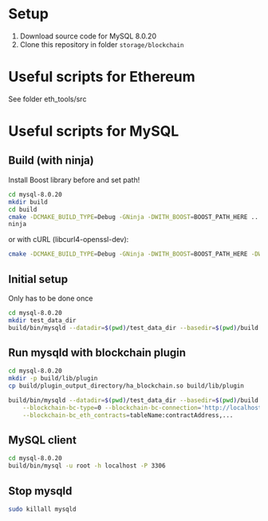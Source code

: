 # Setup

1. Download source code for MySQL 8.0.20
2. Clone this repository in folder `storage/blockchain`


# Useful scripts for Ethereum

See folder eth_tools/src

# Useful scripts for MySQL

## Build (with ninja)

Install Boost library before and set path!

```bash
cd mysql-8.0.20
mkdir build
cd build
cmake -DCMAKE_BUILD_TYPE=Debug -GNinja -DWITH_BOOST=BOOST_PATH_HERE ..
ninja
```
or with cURL (libcurl4-openssl-dev):
```bash
cmake -DCMAKE_BUILD_TYPE=Debug -GNinja -DWITH_BOOST=BOOST_PATH_HERE -DWITH_CURL=/usr/include/x86_64-linux-gnu/ -DCMAKE_CXX_STANDARD_LIBRARIES="-lcurl"
```

## Initial setup

Only has to be done once

```bash
cd mysql-8.0.20
mkdir test_data_dir
build/bin/mysqld --datadir=$(pwd)/test_data_dir --basedir=$(pwd)/build --initialize-insecure --user=$(whoami)
```

## Run mysqld with blockchain plugin

```bash
cd mysql-8.0.20
mkdir -p build/lib/plugin
cp build/plugin_output_directory/ha_blockchain.so build/lib/plugin

build/bin/mysqld --datadir=$(pwd)/test_data_dir --basedir=$(pwd)/build --plugin-load=ha_blockchain.so \
    --blockchain-bc-type=0 --blockchain-bc-connection='http://localhost:8545' \
    --blockchain-bc_eth_contracts=tableName:contractAddress,...
```

## MySQL client

```bash
cd mysql-8.0.20
build/bin/mysql -u root -h localhost -P 3306
```

## Stop mysqld

```bash
sudo killall mysqld
```